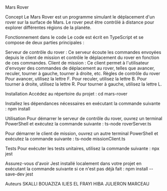 Mars Rover

Concept
Le Mars Rover est un programme simulant le déplacement d'un rover sur la surface de Mars. Le rover peut être contrôlé à distance pour explorer différentes régions de la planète.

Fonctionnement dans le code
Le code est écrit en TypeScript et se compose de deux parties principales :

Serveur de contrôle du rover : Ce serveur écoute les commandes envoyées depuis le client de mission et contrôle le déplacement du rover en fonction de ces commandes.
Client de mission : Ce client permet à l'utilisateur d'envoyer des commandes de déplacement au rover, telles que avancer, reculer, tourner à gauche, tourner à droite, etc.
Règles de contrôle du rover
Pour avancer, utilisez la lettre F.
Pour reculer, utilisez la lettre B.
Pour tourner à droite, utilisez la lettre R.
Pour tourner à gauche, utilisez la lettre L.


Installation
Accédez au répertoire du projet :
cd mars-rover

Installez les dépendances nécessaires en exécutant la commande suivante :
npm install


Utilisation
Pour démarrer le serveur de contrôle du rover, ouvrez un terminal PowerShell et exécutez la commande suivante :
ts-node roverServer.ts

Pour démarrer le client de mission, ouvrez un autre terminal PowerShell et exécutez la commande suivante :
ts-node missionClient.ts

Tests
Pour exécuter les tests unitaires, utilisez la commande suivante :
npx jest

Assurez-vous d'avoir Jest installé localement dans votre projet en exécutant la commande suivante si ce n'est pas déjà fait :
npm install --save-dev jest

Auteurs
SKALLI BOUAZIZA ILIES
EL FRAYI HIBA
JULIERON MARCEAU
